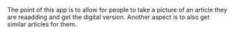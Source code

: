 The point of this app is to allow for people to take a picture of an article
they are reaadding and get the digital version. Another aspect is to also 
get similar articles for them. 
